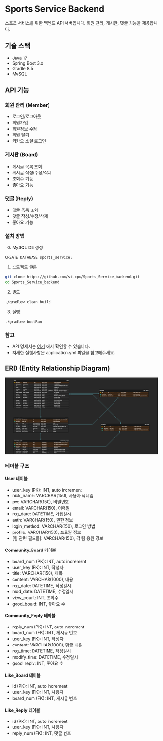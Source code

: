 # Sports Service Backend

스포츠 서비스를 위한 백엔드 API 서버입니다. 회원 관리, 게시판, 댓글 기능을 제공합니다.

## 기술 스택

- Java 17
- Spring Boot 3.x
- Gradle 8.5
- MySQL

## API 기능

### 회원 관리 (Member)
- 로그인/로그아웃
- 회원가입
- 회원정보 수정
- 회원 탈퇴
- 카카오 소셜 로그인

### 게시판 (Board)
- 게시글 목록 조회
- 게시글 작성/수정/삭제
- 조회수 기능
- 좋아요 기능

### 댓글 (Reply)
- 댓글 목록 조회
- 댓글 작성/수정/삭제
- 좋아요 기능

### 설치 방법

0. MySQL DB 생성
```mysql
CREATE DATABASE sports_service;
```

1. 프로젝트 클론
```bash
git clone https://github.com/si-cpu/Sports_Service_backend.git
cd Sports_Service_backend
```

2. 빌드
```bash
./gradlew clean build
```

3. 실행
```bash
./gradlew bootRun
```

### 참고
- API 명세서는 [여기](https://docs.google.com/spreadsheets/d/1NjiUIk3EnldoCsNEz8g7pkfvKJjU5qRuFMrqPwF8FX8/edit?gid=873218967#gid=873218967) 에서 확인할 수 있습니다.
- 자세한 실행사항은 application.yml 파일을 참고해주세요.

## ERD (Entity Relationship Diagram)

![Database ERD](./docs/erd.png)

### 테이블 구조

#### User 테이블
- user_key (PK): INT, auto increment
- nick_name: VARCHAR(150), 사용자 닉네임
- pw: VARCHAR(150), 비밀번호
- email: VARCHAR(150), 이메일
- reg_date: DATETIME, 가입일시
- auth: VARCHAR(150), 권한 정보
- login_method: VARCHAR(150), 로그인 방법
- profile: VARCHAR(150), 프로필 정보
- [팀 관련 필드들]: VARCHAR(150), 각 팀 응원 정보

#### Community_Board 테이블
- board_num (PK): INT, auto increment
- user_key (FK): INT, 작성자
- title: VARCHAR(150), 제목
- content: VARCHAR(1000), 내용
- reg_date: DATETIME, 작성일시
- mod_date: DATETIME, 수정일시
- view_count: INT, 조회수
- good_board: INT, 좋아요 수

#### Community_Reply 테이블
- reply_num (PK): INT, auto increment
- board_num (FK): INT, 게시글 번호
- user_key (FK): INT, 작성자
- content: VARCHAR(1000), 댓글 내용
- reg_time: DATETIME, 작성일시
- modify_time: DATETIME, 수정일시
- good_reply: INT, 좋아요 수

#### Like_Board 테이블
- id (PK): INT, auto increment
- user_key (FK): INT, 사용자
- board_num (FK): INT, 게시글 번호

#### Like_Reply 테이블
- id (PK): INT, auto increment
- user_key (FK): INT, 사용자
- reply_num (FK): INT, 댓글 번호



